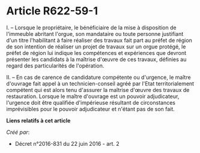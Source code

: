 # Article R622-59-1

I. – Lorsque le propriétaire, le bénéficiaire de la mise à disposition de l'immeuble abritant l'orgue, son mandataire ou
toute personne justifiant d'un titre l'habilitant à faire réaliser des travaux fait part au préfet de région de son intention
de réaliser un projet de travaux sur un orgue protégé, le préfet de région lui indique les compétences et expériences que
devront présenter les candidats à la maîtrise d'œuvre de ces travaux, définies au regard des particularités de l'opération.

II. – En cas de carence de candidature compétente ou d'urgence, le maître d'ouvrage fait appel à un technicien-conseil agréé
par l'Etat territorialement compétent qui est alors tenu d'assurer la maîtrise d'œuvre des travaux de restauration. Lorsque
le maître d'ouvrage est un pouvoir adjudicateur, l'urgence doit être qualifiée d'impérieuse résultant de circonstances
imprévisibles pour le pouvoir adjudicateur et n'étant pas de son fait.

**Liens relatifs à cet article**

_Créé par_:

  - Décret n°2016-831 du 22 juin 2016 - art. 2
